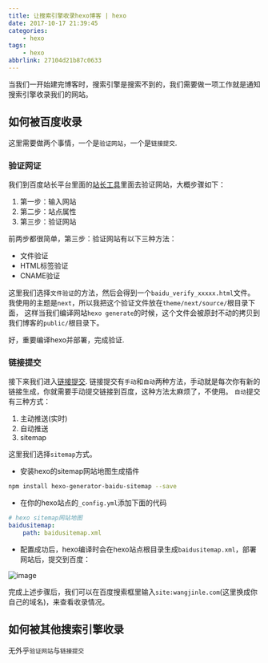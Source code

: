 ```yaml
---
title: 让搜索引擎收录hexo博客 | hexo
date: 2017-10-17 21:39:45
categories:
    - hexo
tags:
    - hexo
abbrlink: 27104d21b87c0633
---
```


当我们一开始建完博客时，搜索引擎是搜索不到的，我们需要做一项工作就是通知搜索引擎收录我们的网站。

## 如何被百度收录

这里需要做两个事情，一个是`验证网站`，一个是`链接提交`.

### 验证网证

我们到百度站长平台里面的[站长工具]里面去验证网站，大概步骤如下：
1. 第一步：输入网站
1. 第二步：站点属性
1. 第三步：验证网站

前两步都很简单，第三步：验证网站有以下三种方法：
* 文件验证
* HTML标签验证
* CNAME验证

这里我们选择`文件验证`的方法，然后会得到一个`baidu_verify_xxxxx.html`文件。
我使用的主题是`next`，所以我把这个验证文件放在`theme/next/source/`根目录下面，
这样当我们编译网站`hexo generate`的时候，这个文件会被原封不动的拷贝到我们博客的`public/`根目录下。

好，重要编译hexo并部署，完成验证.

### 链接提交

接下来我们进入[链接提交].
链接提交有`手动`和`自动`两种方法，手动就是每次你有新的链接生成，你就需要手动提交链接到百度，这种方法太麻烦了，不使用。
`自动`提交有三种方式：
1. 主动推送(实时) 
1. 自动推送 
1. sitemap

这里我们选择`sitemap`方式。

* 安装hexo的sitemap网站地图生成插件
```sh
npm install hexo-generator-baidu-sitemap --save
```

* 在你的hexo站点的`_config.yml`添加下面的代码
```yml
# hexo sitemap网站地图
baidusitemap:
    path: baidusitemap.xml
```

* 配置成功后，hexo编译时会在hexo站点根目录生成`baidusitemap.xml`，部署网站后，提交到百度：

![image](http://oxnimkw03.bkt.clouddn.com/20171018150633.png)


完成上述步骤后，我们可以在百度搜索框里输入`site:wangjinle.com`(这里换成你自己的域名)，来查看收录情况。

## 如何被其他搜索引擎收录

无外乎`验证网站`与`链接提交`


[//]: # (These are reference links used in the body of this note and get stripped out when the markdown processor does its job. There is no need to format nicely because it shouldn't be seen. Thanks SO - http://stackoverflow.com/questions/4823468/store-comments-in-markdown-syntax)

[百度站长平台]:(http://zhanzhang.baidu.com)
[站长工具]: http://zhanzhang.baidu.com/dashboard/index
[链接提交]: http://zhanzhang.baidu.com/linksubmit/index

